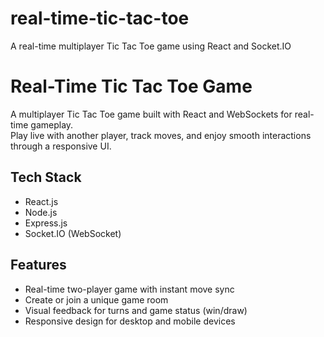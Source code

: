 # real-time-tic-tac-toe
A real-time multiplayer Tic Tac Toe game using React and Socket.IO

# Real-Time Tic Tac Toe Game

A multiplayer Tic Tac Toe game built with React and WebSockets for real-time gameplay.  
Play live with another player, track moves, and enjoy smooth interactions through a responsive UI.

## Tech Stack

- React.js
- Node.js
- Express.js
- Socket.IO (WebSocket)

## Features

- Real-time two-player game with instant move sync
- Create or join a unique game room
- Visual feedback for turns and game status (win/draw)
- Responsive design for desktop and mobile devices






